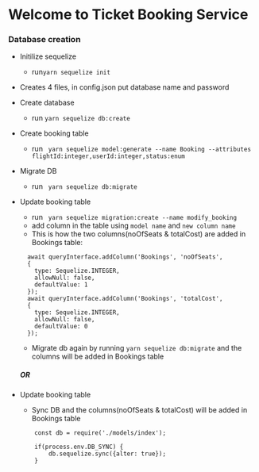 # Welcome to Ticket Booking Service

### Database creation

- Initilize sequelize
  - run`yarn sequelize init`
- Creates 4 files, in config.json put database name and password
- Create database
  - run `yarn sequelize db:create`
- Create booking table
  - run ` yarn sequelize model:generate --name Booking --attributes flightId:integer,userId:integer,status:enum`
- Migrate DB
  - run ` yarn sequelize db:migrate`
- Update booking table

  - run ` yarn sequelize migration:create --name modify_booking`
  - add column in the table using `model name` and `new column name`
  - This is how the two columns(noOfSeats & totalCost) are added in Bookings table:

  ```
    await queryInterface.addColumn('Bookings', 'noOfSeats',
    {
      type: Sequelize.INTEGER,
      allowNull: false,
      defaultValue: 1
    });
    await queryInterface.addColumn('Bookings', 'totalCost',
    {
      type: Sequelize.INTEGER,
      allowNull: false,
      defaultValue: 0
    });
  ```

  - Migrate db again by running `yarn sequelize db:migrate` and the columns will be added in Bookings table

  ##### OR
- Update booking table

   - Sync DB and the columns(noOfSeats & totalCost) will be added in Bookings table

    ```
        const db = require('./models/index');

        if(process.env.DB_SYNC) {
            db.sequelize.sync({alter: true});
        }
    ```
